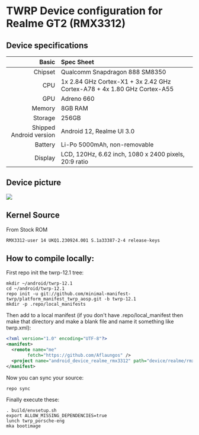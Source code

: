 # TWRP Device configuration for Realme GT2 (RMX3312)

## Device specifications
Basic    | Spec Sheet
--------:|:----------------------
Chipset  | Qualcomm Snapdragon 888 SM8350
CPU      | 1x 2.84 GHz Cortex-X1 + 3x 2.42 GHz Cortex-A78 + 4x 1.80 GHz Cortex-A55
GPU      | Adreno 660
Memory   | 8GB RAM
Storage  | 256GB
Shipped Android version | Android 12, Realme UI 3.0
Battery  | Li-Po 5000mAh, non-removable
Display  | LCD, 120Hz, 6.62 inch, 1080 x 2400 pixels, 20:9 ratio

## Device picture
<img src="https://cellshop.com/media/catalog/product/3/1/3125809_1_6df0_1.jpg?optimize=medium&bg-color=255,255,255&fit=bounds&height=616&width=616&canvas=616:616"/>

## Kernel Source
From Stock ROM
```
RMX3312-user 14 UKQ1.230924.001 S.1a33387-2-4 release-keys
```
## How to compile locally:
First repo init the twrp-12.1 tree:

```
mkdir ~/android/twrp-12.1
cd ~/android/twrp-12.1
repo init -u git://github.com/minimal-manifest-twrp/platform_manifest_twrp_aosp.git -b twrp-12.1
mkdir -p .repo/local_manifests
```

Then add to a local manifest (if you don't have .repo/local_manifest then make that directory and make a blank file and name it something like twrp.xml):

```xml
<?xml version="1.0" encoding="UTF-8"?>
<manifest>
  <remote name="me" 
        fetch="https://github.com/Aflaungos" />
  <project name="android_device_realme_rmx3312" path="device/realme/rmx3312" remote="me" revision="android-12.1"/>
</manifest>
```
Now you can sync your source:
```
repo sync
```
Finally execute these:
```
. build/envsetup.sh
export ALLOW_MISSING_DEPENDENCIES=true
lunch twrp_porsche-eng
mka bootimage
```
